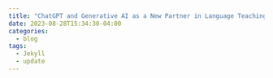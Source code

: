 ```yaml
---
title: "ChatGPT and Generative AI as a New Partner in Language Teaching and Learning"
date: 2023-08-28T15:34:30-04:00
categories:
  - blog
tags:
  - Jekyll
  - update
---
```

